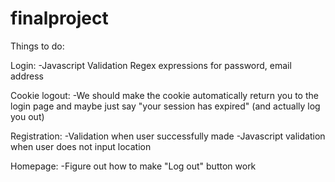 # finalproject

Things to do:

Login:
-Javascript Validation Regex expressions for password, email address

Cookie logout:
-We should make the cookie automatically return you to the login page and maybe just say "your session has expired" (and actually log you out)

Registration:
-Validation when user successfully made
-Javascript validation when user does not input location

Homepage:
-Figure out how to make "Log out" button work











